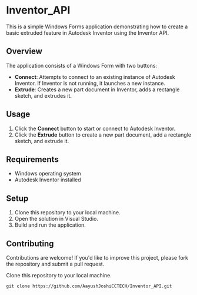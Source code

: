 # Inventor_API
This is a simple Windows Forms application demonstrating how to create a basic extruded feature in Autodesk Inventor using the Inventor API.

## Overview

The application consists of a Windows Form with two buttons:
- **Connect**: Attempts to connect to an existing instance of Autodesk Inventor. If Inventor is not running, it launches a new instance.
- **Extrude**: Creates a new part document in Inventor, adds a rectangle sketch, and extrudes it.

## Usage

1. Click the **Connect** button to start or connect to Autodesk Inventor.
2. Click the **Extrude** button to create a new part document, add a rectangle sketch, and extrude it.

## Requirements

- Windows operating system
- Autodesk Inventor installed

## Setup

1. Clone this repository to your local machine.
2. Open the solution in Visual Studio.
3. Build and run the application.

## Contributing

Contributions are welcome! If you'd like to improve this project, please fork the repository and submit a pull request.


Clone this repository to your local machine.

```
git clone https://github.com/AayushJoshiCCTECH/Inventor_API.git
```
